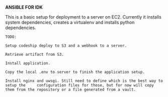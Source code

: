 **ANSIBLE FOR IDK**

This is a basic setup for deployment to a server on EC2.
Currently it installs system dependencies, creates a virtualenv and installs python dependencies.

    TODO:

    Setup codeship deploy to S3 and a webhook to a server.
    
    Retrieve artifact from S3.

    Install application.

    Copy the local .env to server to finish the application setup.

    Install nginx and uwsgi. Still need to define which is the best way to setup the     configuration files for those, but for now will copy them from the repository or a file generated from a vault.
    
